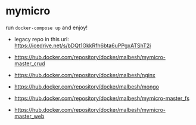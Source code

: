 # mymicro

run `docker-compose up` and enjoy!

- legacy repo in this url: https://icedrive.net/s/bDQt1GkkRfh6bta6uPPgxATShT2i

- https://hub.docker.com/repository/docker/malbesh/mymicro-master_crud
- https://hub.docker.com/repository/docker/malbesh/nginx
- https://hub.docker.com/repository/docker/malbesh/mongo
- https://hub.docker.com/repository/docker/malbesh/mymicro-master_fs
- https://hub.docker.com/repository/docker/malbesh/mymicro-master_web
